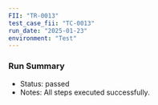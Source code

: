 ```yaml
---
FII: "TR-0013"
test_case_fii: "TC-0013"
run_date: "2025-01-23"
environment: "Test"
---
```


### Run Summary
- Status: passed
- Notes: All steps executed successfully.
